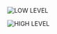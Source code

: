 
![LOW LEVEL](https://github.com/habeeb063/M1_Billcalculator_Utilities/blob/master/2_Architecture/Structural%20Diagram/Low%20level%20structure%20diagram.jpg?raw=true)

![HIGH LEVEL](https://github.com/habeeb063/M1_Billcalculator_Utilities/blob/master/2_Architecture/Structural%20Diagram/High%20level%20structural%20diagram.jpg?raw=true)
